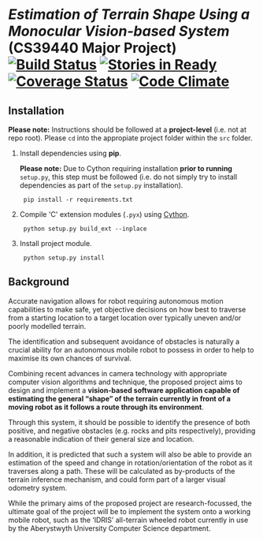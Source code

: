 # *Estimation of Terrain Shape Using a Monocular Vision-based System* (CS39440 Major Project) [![Build Status](https://travis-ci.org/cgddrd/CS39440-major-project.svg)](https://travis-ci.org/cgddrd/CS39440-major-project) [![Stories in Ready](https://badge.waffle.io/cgddrd/cs39440-major-project.png?label=ready&title=Ready)](https://waffle.io/cgddrd/cs39440-major-project) [![Coverage Status](https://coveralls.io/repos/cgddrd/CS39440-major-project/badge.svg?branch=develop)](https://coveralls.io/r/cgddrd/CS39440-major-project?branch=develop) [![Code Climate](https://codeclimate.com/github/cgddrd/CS39440-major-project/badges/gpa.svg)](https://codeclimate.com/github/cgddrd/CS39440-major-project) 

## Installation

**Please note:** Instructions should be followed at a **project-level** (i.e. not at repo root). Please ```cd``` into the appropiate project folder within the `src` folder.

1. Install dependencies using **pip**.

    **Please note:** Due to Cython requiring installation **prior to running** `setup.py`, this step must be followed (i.e. do not simply try to install dependencies as part of the `setup.py` installation).

        pip install -r requirements.txt

2. Compile 'C' extension modules (`.pyx`) using [Cython](https://github.com/cython/cython).

        python setup.py build_ext --inplace

3. Install project module.

        python setup.py install


## Background

Accurate navigation allows for robot requiring autonomous motion capabilities to make safe, yet objective
decisions on how best to traverse from a starting location to a target location over typically uneven
and/or poorly modelled terrain.

The identification and subsequent avoidance of obstacles is naturally a crucial ability for an autonomous
mobile robot to possess in order to help to maximise its own chances of survival.

Combining recent advances in camera technology with appropriate computer vision algorithms and
technique, the proposed project aims to design and implement a **vision-based software application capable
of estimating the general “shape” of the terrain currently in front of a moving robot as it follows
a route through its environment**.

Through this system, it should be possible to identify the presence of
both positive, and negative obstacles (e.g. rocks and pits respectively), providing a reasonable indication
of their general size and location.

In addition, it is predicted that such a system will also be able to provide an estimation of the speed
and change in rotation/orientation of the robot as it traverses along a path. These will be calculated as
by-products of the terrain inference mechanism, and could form part of a larger visual odometry system.

While the primary aims of the proposed project are research-focussed, the ultimate goal of the project
will be to implement the system onto a working mobile robot, such as the ‘IDRIS’ all-terrain wheeled
robot currently in use by the Aberystwyth University Computer Science department.
